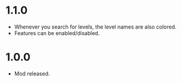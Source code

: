 # 1.1.0
- Whenever you search for levels, the level names are also colored.
- Features can be enabled/disabled.

# 1.0.0
- Mod released.
